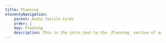 ```yaml
---
title: Planning
eleventyNavigation:
    parent: Audio Tactile Cards
    order: 1
    key: Planning
    description: This is the intro text to the _Planning_ section of audio-tactile recommendation cards
---
```

